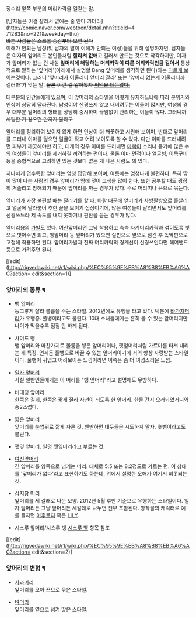 정수리 앞쪽 부분의 머리카락을 일컫는 말.

[남자들은 이걸 잘라서 없애는 줄 안다 카더라](http://comic.naver.com/webtoon/detail.nhn?titleId=4
71283&no=221&weekday=thu)  
<del>바쁜 사람들은 스크롤 중간부터 보면 된다</del>  
이해가 안되는 남성(및 남자의 말이 이해가 안되는 여성)들을 위해 설명하자면, 남자들은 여자의 앞머리도 본인들처럼 **잘라서 없애**고
길러서 만드는 것으로 착각하지만, 여자가 앞머리가 없는 건 사실 **앞머리에 해당하는 머리카락이 다른 머리카락만큼 길어서** 통상적으로
말하는 '앞머리'(아래에서 설명할 Bang 앞머리를 생각하면 된다)와는 [다르게 보이는것](%EB%B3%B4%ED%98%B8%EC%83%89.md)이다. 그러니 '앞머리가 어울리니 앞머리 잘라' 또는 '앞머리 없는게
어울리니까 길러봐'가 맞는 말. <del>물론 이런 걸 알아봤자 [써먹을 데는없다.](%EC%95%88%EC%83%9D%EA%B2%A8%EC%9A%94.md)</del>

대부분의 인간들에게 있으며, 이 앞머리의 스타일을 어떻게 유지하느냐에 따라 분위기와 인상이 상당히 달라진다. 남성이야 신경쓰지 않고
내버려두는 이들이 많지만, 여성의 경우 대부분 앞머리의 형태를 상당히 중시하며 끊임없이 관리하는 이들이 많다. <del>그러니까 세팅한 거
같으면 만지지 말라고</del>

앞머리를 정리하여 보이지 않게 하면 인상이 더 깨끗하고 시원해 보이며, 반대로 앞머리를 드러내 이마를 덮으면 얼굴이 작고 어려 보이도록 할
수 있다. 다만 이마를 드러내려면 피부가 깨끗해야만 하고, 대개의 경우 이마를 드러내면
[마빡이](%EB%A7%88%EB%B9%A1%EC%9D%B4.md) 소리나 듣기에 많은 수의 여성들이 앞머리를 제거하길 꺼려하는
편이다. 물론 이마 면적이나 얼굴형, 이목구비 등을 종합적으로 고려하면 있는 것보다 없는 게 나은 사람도 꽤 있다.

지나치게 덥수룩한 앞머리는 엄청 답답해 보이며, 여름에는 엄청나게 불편하다. 특히 땀이 많이 나는 사람의 경우 앞머리가 땀에 젖어 고생을
많이 한다. 또한 공부할 때도 굉장히 거슬리고 방해되기 때문에 앞머리를 까는 경우가 많다. 주로 머리띠나 끈으로 묶는다.

앞머리가 가장 불편할 때는 달리기를 할 때. 바람 때문에 앞머리가 사방팔방으로 흩날리고 얼굴에 달라붙어 추한 꼴을 보이기 십상이기에, 많은
여성들이 달리면서도 앞머리를 신경쓰느라 제 속도를 내지 못하거나 핀잔을 듣는 경우가 많다.

앞머리용의 [가발](%EA%B0%80%EB%B0%9C.md)도 있다. 여신앞머리면 그냥 착용하고 슥슥 자기머리카락과 섞이도록 빗으로
빗어주면 되고, 뱅앞머리 등 앞머리가 있으면 실핀으로 옆으로 넘긴 후 똑딱핀으로 고정해 착용하면 된다. 앞머리가발과 진짜 머리카락의 경계선이
신경쓰인다면 헤어밴드 등으로 가려주면 된다.

[[edit](http://rigvedawiki.net/r1/wiki.php/%EC%95%9E%EB%A8%B8%EB%A6%AC?action=
edit&section=1)]

### 앞머리의 종류 ¶

  * 뱅 앞머리  
동그랗게 잘라 볼륨을 주는 스타일. 2012년에도 유행을 타고 있다. 덕분에 [바가지머리](%EB%B0%94%EA%B0%80%EC%A7%80%20%EB%A8%B8%EB%A6%AC.md)가 유행중. 풀뱅이라고도 불린다.
10대 소녀들에게는 흔히 볼 수 있는 앞머리지만 나이가 먹을수록 점점 안 하게 된다.

  * 사이드 뱅  
뱅 앞머리와 마찬가지로 볼륨을 넣은 앞머리이나, 깻잎머리처럼 가르마를 타서 내리는 게 특징. 언제든 풀뱅으로 바꿀 수 있는 앞머리이기에 거의
항상 사랑받는 스타일이다. 풀뱅이 귀엽고 어려보이는 느낌이라면 이쪽은 좀 더 여성스러운 느낌.

  * [일자 앞머리](%EC%9D%BC%EC%9E%90%20%EC%95%9E%EB%A8%B8%EB%A6%AC.md)  
사실 일반인들에게는 이 머리를 "뱅 앞머리"라고 설명해도 무방하다.

  * 비대칭 앞머리  
한쪽은 길게, 한쪽은 짧게 잘라 사선이 되도록 한 앞머리. 한물 간지 오래되었거니와 중2스럽다.

  * 짧은 앞머리  
앞머리를 눈썹위로 짧게 자른 것. 웬만하면 대두들은 시도하지 말자. 숏뱅이라고도 불린다.

  * 깻잎 앞머리. 일명 깻잎머리라고 부르는 것. 
  * [여신앞머리](%EC%97%AC%EC%8B%A0%EC%95%9E%EB%A8%B8%EB%A6%AC.md)  
긴 앞머리를 양쪽으로 넘기는 머리. 대체로 5:5 또는 8:2정도로 가르는 편. 이 상태를 '앞머리가 없다'라고 표현하기도 하는데, 위에서
설명한 오해가 여기서 비롯되는 것.

  * 삼지창 머리  
앞머리를 세 갈래로 나눈 모양. 2012년 5월 후반 기준으로 유행하는 스타일이다. 일자 앞머리든 그냥 앞머리든 세갈래로 나누면 전부
포함된다. 창작물의 캐릭터로 예를 들자면 [아후로디](%EC%95%84%ED%9B%84%EB%A1%9C%EB%94%94.md) 혹은
[LILY](LILY.md).

  * 시스루 앞머리/시스루 뱅
[시스루 뱅](%EC%8B%9C%EC%8A%A4%EB%A3%A8%20%EB%B1%85.md) 항목 참조

  

[[edit](http://rigvedawiki.net/r1/wiki.php/%EC%95%9E%EB%A8%B8%EB%A6%AC?action=
edit&section=2)]

### 앞머리의 변형 ¶

  * [사과머리](%EC%82%AC%EA%B3%BC%EB%A8%B8%EB%A6%AC.md)  
앞머리를 모아 끈으로 묶은 스타일.

  * [벼머리](%EB%B2%BC%EB%A8%B8%EB%A6%AC.md)  
앞머리를 옆으로 넘겨 땋은 스타일.

